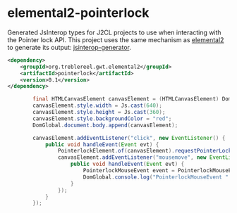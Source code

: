 # elemental2-pointerlock

Generated JsInterop types for J2CL projects to use when interacting with the Pointer lock API. This project
uses the same mechanism as [elemental2](https://github.com/google/elemental2/) to generate its output: 
[jsinterop-generator](https://github.com/google/jsinterop-generator/). 

```xml
<dependency>
    <groupId>org.treblereel.gwt.elemental2</groupId>
    <artifactId>pointerlock</artifactId>
    <version>0.1</version>
</dependency>
```

```java
        final HTMLCanvasElement canvasElement = (HTMLCanvasElement) DomGlobal.document.createElement("canvas");
        canvasElement.style.width = Js.cast(640);
        canvasElement.style.height = Js.cast(360);
        canvasElement.style.backgroundColor = "red";
        DomGlobal.document.body.append(canvasElement);

        canvasElement.addEventListener("click", new EventListener() {
            public void handleEvent(Event evt) {
                PointerlockElement.of(canvasElement).requestPointerLock();
                canvasElement.addEventListener("mousemove", new EventListener() {
                    public void handleEvent(Event evt) {
                        PointerlockMouseEvent event = PointerlockMouseEvent.of(Js.<MouseEvent>uncheckedCast(evt));
                        DomGlobal.console.log("PointerlockMouseEvent " + event.movementX + " " + event.movementY);
                    }
                });
            }
        });
```